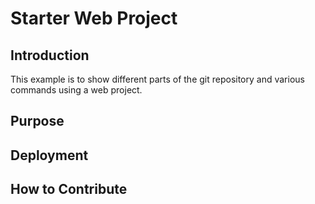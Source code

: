 # Starter Web Project

## Introduction

This example is to show different parts of the git repository and various commands using a web project.
## Purpose

## Deployment

## How to Contribute